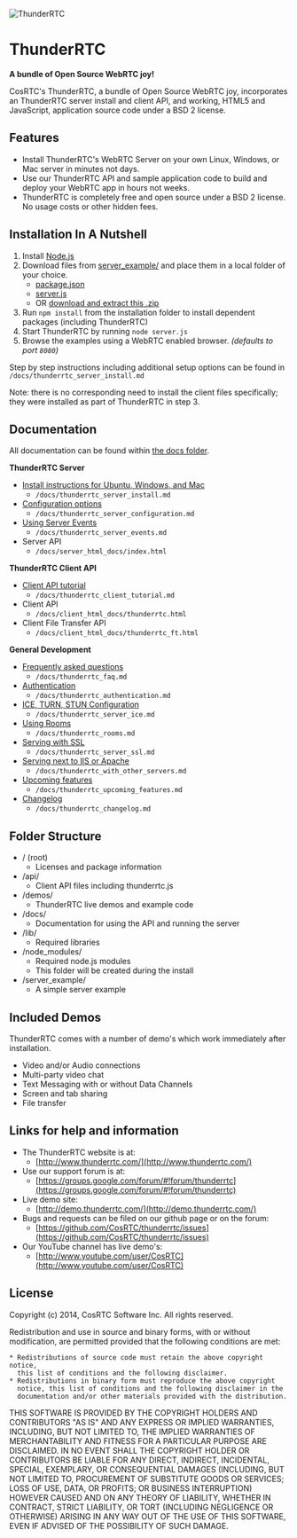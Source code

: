 ![ThunderRTC](./api/img/thunderrtc.png "ThunderRTC")

ThunderRTC
=======

**A bundle of Open Source WebRTC joy!**

CosRTC's ThunderRTC, a bundle of Open Source WebRTC joy, incorporates an ThunderRTC server install and client API, and working, HTML5 and JavaScript, application source code under a BSD 2 license.


Features
--------
 * Install ThunderRTC's WebRTC Server on your own Linux, Windows, or Mac server in minutes not days.
 * Use our ThunderRTC API and sample application code to build and deploy your WebRTC app in hours not weeks.
 * ThunderRTC is completely free and open source under a BSD 2 license. No usage costs or other hidden fees.


Installation In A Nutshell
--------------------------
 1. Install [Node.js](http://nodejs.org)
 2. Download files from [server_example/](./server_example/) and place them in a local folder of your choice.
    - [package.json](./server_example/package.json)
    - [server.js](./server_example/server.js)
    - OR [download and extract this .zip](http://thunderrtc.com/files/thunderrtc_server_example.zip)
 3. Run `npm install` from the installation folder to install dependent packages (including ThunderRTC)
 4. Start ThunderRTC by running `node server.js`
 5. Browse the examples using a WebRTC enabled browser. *(defaults to port `8080`)*

Step by step instructions including additional setup options can be found in `/docs/thunderrtc_server_install.md`

Note: there is no corresponding need to install the client files specifically; they were installed as part of ThunderRTC in step 3.

Documentation
-------------
All documentation can be found within [the docs folder](./docs/).

**ThunderRTC Server**

 * [Install instructions for Ubuntu, Windows, and Mac](./docs/thunderrtc_server_install.md)
     * `/docs/thunderrtc_server_install.md`
 * [Configuration options](./docs/thunderrtc_server_configuration.md)
     * `/docs/thunderrtc_server_configuration.md`
 * [Using Server Events](./docs/thunderrtc_server_events.md)
     * `/docs/thunderrtc_server_events.md`  
 * Server API
     * `/docs/server_html_docs/index.html`  

**ThunderRTC Client API**
 * [Client API tutorial](./docs/thunderrtc_client_tutorial.md)
     * `/docs/thunderrtc_client_tutorial.md`
 * Client API
     * `/docs/client_html_docs/thunderrtc.html`
 * Client File Transfer API
     * `/docs/client_html_docs/thunderrtc_ft.html`

**General Development**
 * [Frequently asked questions](./docs/thunderrtc_faq.md)
     * `/docs/thunderrtc_faq.md`
 * [Authentication](./docsthunderrtc_authentication.md/)
     * `/docs/thunderrtc_authentication.md`  
 * [ICE, TURN, STUN Configuration](./docs/thunderrtc_server_ice.md)
     * `/docs/thunderrtc_server_ice.md`  
 * [Using Rooms](./docs/thunderrtc_rooms.md)
     * `/docs/thunderrtc_rooms.md`  
 * [Serving with SSL](./docs/thunderrtc_server_ssl.md)
     * `/docs/thunderrtc_server_ssl.md`  
 * [Serving next to IIS or Apache](./docs/thunderrtc_with_other_servers.md)
     * `/docs/thunderrtc_with_other_servers.md`  
 * [Upcoming features](./docs/thunderrtc_upcoming_features.md)
     * `/docs/thunderrtc_upcoming_features.md`
 * [Changelog](./docs/thunderrtc_changelog.md)
     * `/docs/thunderrtc_changelog.md`


Folder Structure
----------------

 * / (root)
   * Licenses and package information
 * /api/
   * Client API files including thunderrtc.js  
 * /demos/
   * ThunderRTC live demos and example code
 * /docs/
   * Documentation for using the API and running the server
 * /lib/
   * Required libraries
 * /node_modules/
   * Required node.js modules
   * This folder will be created during the install
 * /server_example/
   * A simple server example  


Included Demos
--------------

ThunderRTC comes with a number of demo's which work immediately after installation.

 * Video and/or Audio connections
 * Multi-party video chat
 * Text Messaging with or without Data Channels
 * Screen and tab sharing
 * File transfer


Links for help and information
------------------------------

* The ThunderRTC website is at:
  * [http://www.thunderrtc.com/](http://www.thunderrtc.com/)
* Use our support forum is at:
  * [https://groups.google.com/forum/#!forum/thunderrtc](https://groups.google.com/forum/#!forum/thunderrtc)
* Live demo site:
  * [http://demo.thunderrtc.com/](http://demo.thunderrtc.com/)
* Bugs and requests can be filed on our github page or on the forum:
  * [https://github.com/CosRTC/thunderrtc/issues](https://github.com/CosRTC/thunderrtc/issues)
* Our YouTube channel has live demo's:
  * [http://www.youtube.com/user/CosRTC](http://www.youtube.com/user/CosRTC)


License
-------

Copyright (c) 2014, CosRTC Software Inc.
All rights reserved.

Redistribution and use in source and binary forms, with or without
modification, are permitted provided that the following conditions are met:

    * Redistributions of source code must retain the above copyright notice,
      this list of conditions and the following disclaimer.
    * Redistributions in binary form must reproduce the above copyright
      notice, this list of conditions and the following disclaimer in the
      documentation and/or other materials provided with the distribution.

THIS SOFTWARE IS PROVIDED BY THE COPYRIGHT HOLDERS AND CONTRIBUTORS "AS IS"
AND ANY EXPRESS OR IMPLIED WARRANTIES, INCLUDING, BUT NOT LIMITED TO, THE
IMPLIED WARRANTIES OF MERCHANTABILITY AND FITNESS FOR A PARTICULAR PURPOSE
ARE DISCLAIMED. IN NO EVENT SHALL THE COPYRIGHT HOLDER OR CONTRIBUTORS BE
LIABLE FOR ANY DIRECT, INDIRECT, INCIDENTAL, SPECIAL, EXEMPLARY, OR
CONSEQUENTIAL DAMAGES (INCLUDING, BUT NOT LIMITED TO, PROCUREMENT OF
SUBSTITUTE GOODS OR SERVICES; LOSS OF USE, DATA, OR PROFITS; OR BUSINESS
INTERRUPTION) HOWEVER CAUSED AND ON ANY THEORY OF LIABILITY, WHETHER IN
CONTRACT, STRICT LIABILITY, OR TORT (INCLUDING NEGLIGENCE OR OTHERWISE)
ARISING IN ANY WAY OUT OF THE USE OF THIS SOFTWARE, EVEN IF ADVISED OF THE
POSSIBILITY OF SUCH DAMAGE.